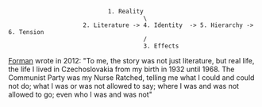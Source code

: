                                1. Reality
                                          \
                         2. Literature -> 4. Identity  -> 5. Hierarchy -> 6. Tension
                                          /
                                          3. Effects


[Forman](https://en.wikipedia.org/wiki/One_Flew_Over_the_Cuckoo%27s_Nest_(film)#Development) wrote in 2012: "To me, the story was not just literature, but real life, the life I lived in Czechoslovakia from my birth in 1932 until 1968. The Communist Party was my Nurse Ratched, telling me what I could and could not do; what I was or was not allowed to say; where I was and was not allowed to go; even who I was and was not"

